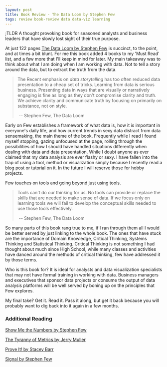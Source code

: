 ```yaml
---
layout: post
title: Book Review - The Data Loom by Stephen Few
tags: review book-review data data-viz learning
---
```


;TLDR A thought provoking book for seasoned analysts and business leaders that have slowly lost sight of their true purpose. 

At just 122 pages [<u>The Data Loom</u> by Stephen Few](http://www.stephen-few.com/dataloom.php) is succinct, to the point, and at times a bit blunt. For me this book added 4 books to my 'Must Read' list, and a few more that I'll keep in mind for later. My main takeaway was to think about what I am doing when I am working with data. Not to tell a story around the data, but to extract the truth from the data.

> The Recent emphasis on _data storytelling_ has too often reduced data presentation to a cheap set of tricks. Learning from data is serious business. Presenting data in ways that are visually or narratively engaging is fine as long as they don't compromise clarity and truth. We achieve clarity and communicate truth by focusing on primarily on substance, not on style. 
>
> ​			-- Stephen Few, The Data Loom

Early on Few establishes a framework of what data is, how it is important in everyone's daily life, and how current trends in sexy data distract from data sensemaking, the main theme of the book. Frequently while I read I found myself stopping, gazing unfocused at the page, rolling through the possibilities of how I should have handled situations differently when dealing with data and data presentation. While I doubt anyone as ever claimed that my data  analysis are ever flashy or sexy. I have fallen into the trap of using a tool, method or visualization simply because I recently read a blog post or tutorial on it. In the future I will reserve those for hobby projects.

Few touches on tools and going beyond just using tools. 

> Tools can't do our thinking for us. No tools can provide or replace the skills that are needed to make sense of data. If we focus only on learning tools we will fail to develop the conceptual skills needed to use those tools effectively. 
>
> ​			-- Stephen Few, The Data Loom

So many parts of this book rang true to me, if I ran through them all I would be better served by just linking to the whole book. The ones that have stuck are the importance of Domain Knowledge, Critical Thinking, Systems Thinking and Statistical Thinking. Critical Thinking is not something I had thought about much since High School, while many classes and activities have danced around the methods of critical thinking, few have addressed it by those terms. 

Who is this book for? It is ideal for analysts and data visualization specialists that may not have formal training in working with data. Business managers and executives that sponsor data projects or consume the output of data analysis platforms will be well served by boning up on the principles that Few explores.

My final take? Get it. Read it. Pass it along, but get it back because you will probably want to dig back into it again in a few months. 

### Additional Reading

[Show Me the Numbers by Stephen Few](http://www.stephen-few.com/smtn.php)  

[The Tyranny of Metrics by Jerry Muller](https://press.princeton.edu/titles/11218.html)  

[Prove It! by Stacey Barr](https://www.staceybarr.com/books/proveit/)  

[Signal by Stephen Few](http://www.stephen-few.com/signal.php)  
